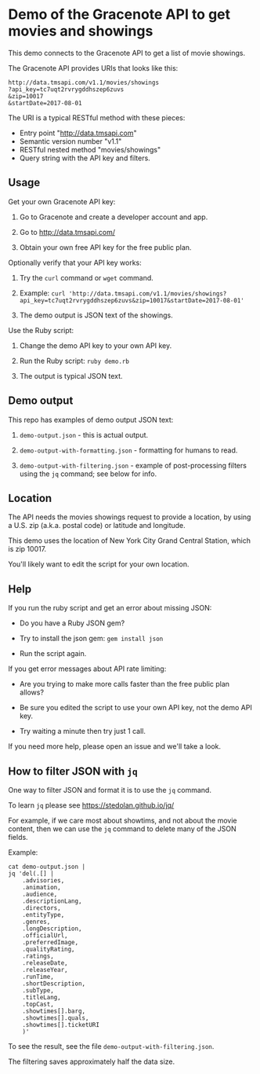 # Demo of the Gracenote API to get movies and showings

This demo connects to the Gracenote API to get a list of movie showings.

The Gracenote API provides URIs that looks like this:

    http://data.tmsapi.com/v1.1/movies/showings
    ?api_key=tc7uqt2rvrygddhszep6zuvs
    &zip=10017
    &startDate=2017-08-01

The URI is a typical RESTful method with these pieces:

  * Entry point "http://data.tmsapi.com"
  * Semantic version number "v1.1"
  * RESTful nested method "movies/showings"
  * Query string with the API key and filters.


## Usage

Get your own Gracenote API key:

  1. Go to Gracenote and create a developer account and app.

  2. Go to http://data.tmsapi.com/

  3. Obtain your own free API key for the free public plan.

Optionally verify that your API key works:

  1. Try the `curl` command or `wget` command.

  2. Example: `curl 'http://data.tmsapi.com/v1.1/movies/showings?api_key=tc7uqt2rvrygddhszep6zuvs&zip=10017&startDate=2017-08-01'`

  3. The demo output is JSON text of the showings.

Use the Ruby script:

  1. Change the demo API key to your own API key.

  2. Run the Ruby script: `ruby demo.rb`

  3. The output is typical JSON text.


## Demo output 

This repo has examples of demo output JSON text:

  1. `demo-output.json` - this is actual output.

  2. `demo-output-with-formatting.json` - formatting for humans to read.

  3. `demo-output-with-filtering.json` - example of post-processing filters using the `jq` command; see below for info.


## Location

The API needs the movies showings request to provide a location, 
by using a U.S. zip (a.k.a. postal code) or latitude and longitude.

This demo uses the location of New York City Grand Central Station,
which is zip 10017. 

You'll likely want to edit the script for your own location.


## Help

If you run the ruby script and get an error about missing JSON:

  * Do you have a Ruby JSON gem?

  * Try to install the json gem: `gem install json`

  * Run the script again.

If you get error messages about API rate limiting:

  * Are you trying to make more calls faster than the free public plan allows? 

  * Be sure you edited the script to use your own API key, not the demo API key.

  * Try waiting a minute then try just 1 call.

If you need more help, please open an issue and we'll take a look.


## How to filter JSON with `jq`

One way to filter JSON and format it is to use the `jq` command.

To learn `jq` please see https://stedolan.github.io/jq/

For example, if we care most about showtims, and not about the movie content,
then we can use the `jq` command to delete many of the JSON fields.

Example:

    cat demo-output.json | 
    jq 'del(.[] | 
    	.advisories,
    	.animation,
    	.audience,
    	.descriptionLang,
    	.directors,
    	.entityType,
    	.genres,
    	.longDescription,
    	.officialUrl,
    	.preferredImage,
    	.qualityRating,
    	.ratings,
    	.releaseDate,
    	.releaseYear,
    	.runTime,
    	.shortDescription,
    	.subType,
    	.titleLang,
    	.topCast,
		.showtimes[].barg,
		.showtimes[].quals,
		.showtimes[].ticketURI
    	)'

To see the result, see the file `demo-output-with-filtering.json`.

The filtering saves approximately half the data size.




